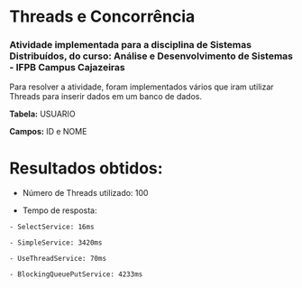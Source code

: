 # Threads e Concorrência

### Atividade implementada para a disciplina de Sistemas Distribuídos, do curso: Análise e Desenvolvimento de Sistemas - IFPB Campus Cajazeiras

Para resolver a atividade, foram implementados vários que iram utilizar Threads para inserir dados em um banco de dados.

**Tabela:** USUARIO

**Campos:** ID e NOME

# Resultados obtidos:
* Número de Threads utilizado: 100

* Tempo de resposta:

```
- SelectService: 16ms

- SimpleService: 3420ms

- UseThreadService: 70ms

- BlockingQueuePutService: 4233ms
```
